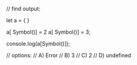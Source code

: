 // find output:

let a = {
}

a[ Symbol()] = 2
a[ Symbol()] = 3;

console.log(a[Symbol()]);

// options:
// A) Error
// B) 3
// C) 2
// D) undefined